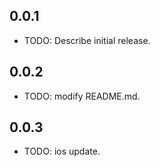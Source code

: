 ## 0.0.1

* TODO: Describe initial release.

## 0.0.2

* TODO: modify README.md.

## 0.0.3

* TODO: ios update.